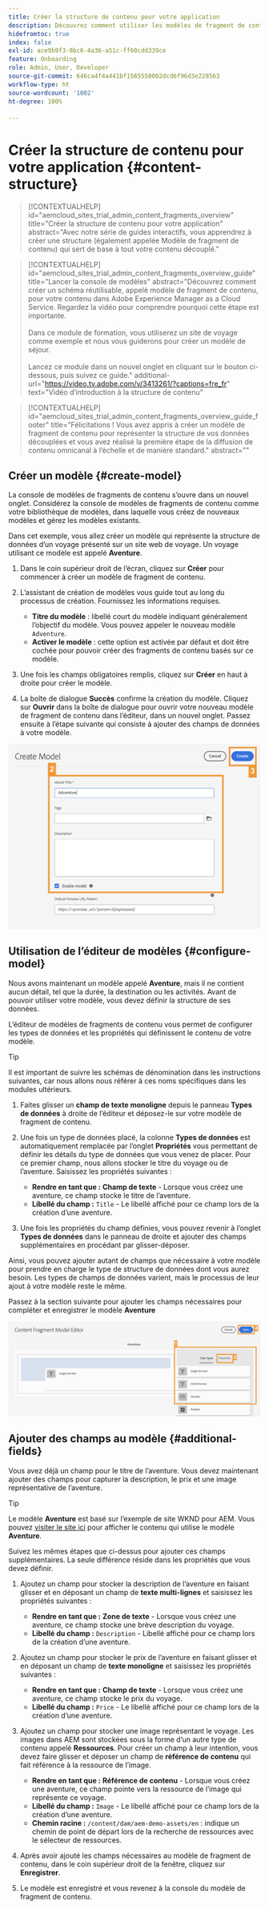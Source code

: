 ```yaml
---
title: Créer la structure de contenu pour votre application
description: Découvrez comment utiliser les modèles de fragment de contenu d’AEM pour créer votre structure de contenu, qui sert de base à votre contenu découplé.
hidefromtoc: true
index: false
exl-id: ace9b9f3-8bc6-4a36-a51c-ff60cdd339ce
feature: Onboarding
role: Admin, User, Developer
source-git-commit: 646ca4f4a441bf1565558002dcd6f96d3e228563
workflow-type: ht
source-wordcount: '1002'
ht-degree: 100%

---
```



# Créer la structure de contenu pour votre application {#content-structure}

>[!CONTEXTUALHELP]
>id="aemcloud_sites_trial_admin_content_fragments_overview"
>title="Créer la structure de contenu pour votre application"
>abstract="Avec notre série de guides interactifs, vous apprendrez à créer une structure (également appelée Modèle de fragment de contenu) qui sert de base à tout votre contenu découplé."

>[!CONTEXTUALHELP]
>id="aemcloud_sites_trial_admin_content_fragments_overview_guide"
>title="Lancer la console de modèles"
>abstract="Découvrez comment créer un schéma réutilisable, appelé modèle de fragment de contenu, pour votre contenu dans Adobe Experience Manager as a Cloud Service. Regardez la vidéo pour comprendre pourquoi cette étape est importante. <br><br>Dans ce module de formation, vous utiliserez un site de voyage comme exemple et nous vous guiderons pour créer un modèle de séjour.<br><br>Lancez ce module dans un nouvel onglet en cliquant sur le bouton ci-dessous, puis suivez ce guide."
>additional-url="https://video.tv.adobe.com/v/3413261/?captions=fre_fr" text="Vidéo d’introduction à la structure de contenu"

>[!CONTEXTUALHELP]
>id="aemcloud_sites_trial_admin_content_fragments_overview_guide_footer"
>title="Félicitations ! Vous avez appris à créer un modèle de fragment de contenu pour représenter la structure de vos données découplées et vous avez réalisé la première étape de la diffusion de contenu omnicanal à l’échelle et de manière standard."
>abstract=""

## Créer un modèle {#create-model}

La console de modèles de fragments de contenu s’ouvre dans un nouvel onglet. Considérez la console de modèles de fragments de contenu comme votre bibliothèque de modèles, dans laquelle vous créez de nouveaux modèles et gérez les modèles existants.

Dans cet exemple, vous allez créer un modèle qui représente la structure de données d’un voyage présenté sur un site web de voyage. Un voyage utilisant ce modèle est appelé **Aventure**.

1. Dans le coin supérieur droit de l’écran, cliquez sur **Créer** pour commencer à créer un modèle de fragment de contenu.

1. L’assistant de création de modèles vous guide tout au long du processus de création. Fournissez les informations requises.

   * **Titre du modèle** : libellé court du modèle indiquant généralement l’objectif du modèle. Vous pouvez appeler le nouveau modèle `Adventure`.
   * **Activer le modèle** : cette option est activée par défaut et doit être cochée pour pouvoir créer des fragments de contenu basés sur ce modèle.

1. Une fois les champs obligatoires remplis, cliquez sur **Créer** en haut à droite pour créer le modèle.

1. La boîte de dialogue **Succès** confirme la création du modèle. Cliquez sur **Ouvrir** dans la boîte de dialogue pour ouvrir votre nouveau modèle de fragment de contenu dans l’éditeur, dans un nouvel onglet. Passez ensuite à l’étape suivante qui consiste à ajouter des champs de données à votre modèle.

![Étapes 2 et 3 de la création d’un modèle de fragment de contenu](assets/do-not-localize/create-model.png)

## Utilisation de l’éditeur de modèles {#configure-model}

Nous avons maintenant un modèle appelé **Aventure**, mais il ne contient aucun détail, tel que la durée, la destination ou les activités. Avant de pouvoir utiliser votre modèle, vous devez définir la structure de ses données.

L’éditeur de modèles de fragments de contenu vous permet de configurer les types de données et les propriétés qui définissent le contenu de votre modèle.

>[!TIP]
>
>Il est important de suivre les schémas de dénomination dans les instructions suivantes, car nous allons nous référer à ces noms spécifiques dans les modules ultérieurs.

1. Faites glisser un **champ de texte monoligne** depuis le panneau **Types de données** à droite de l’éditeur et déposez-le sur votre modèle de fragment de contenu.

1. Une fois un type de données placé, la colonne **Types de données** est automatiquement remplacée par l’onglet **Propriétés** vous permettant de définir les détails du type de données que vous venez de placer. Pour ce premier champ, nous allons stocker le titre du voyage ou de l’aventure. Saisissez les propriétés suivantes :

   * **Rendre en tant que :** **Champ de texte** - Lorsque vous créez une aventure, ce champ stocke le titre de l’aventure.
   * **Libellé du champ :** `Title` - Le libellé affiché pour ce champ lors de la création d’une aventure.

1. Une fois les propriétés du champ définies, vous pouvez revenir à l’onglet **Types de données** dans le panneau de droite et ajouter des champs supplémentaires en procédant par glisser-déposer.

Ainsi, vous pouvez ajouter autant de champs que nécessaire à votre modèle pour prendre en charge le type de structure de données dont vous aurez besoin. Les types de champs de données varient, mais le processus de leur ajout à votre modèle reste le même.

Passez à la section suivante pour ajouter les champs nécessaires pour compléter et enregistrer le modèle **Aventure**

![Étapes 1, 2 et 3 de l’ajout de champs au modèle.](assets/do-not-localize/define-model-fields.png)

## Ajouter des champs au modèle {#additional-fields}

Vous avez déjà un champ pour le titre de l’aventure. Vous devez maintenant ajouter des champs pour capturer la description, le prix et une image représentative de l’aventure.

>[!TIP]
>
>Le modèle **Aventure** est basé sur l’exemple de site WKND pour AEM. Vous pouvez [visiter le site ici](https://wknd.site/us/en/adventures/yosemite-backpacking.html) pour afficher le contenu qui utilise le modèle **Aventure**.

Suivez les mêmes étapes que ci-dessus pour ajouter ces champs supplémentaires. La seule différence réside dans les propriétés que vous devez définir.

1. Ajoutez un champ pour stocker la description de l’aventure en faisant glisser et en déposant un champ de **texte multi-lignes** et saisissez les propriétés suivantes :

   * **Rendre en tant que :** **Zone de texte** - Lorsque vous créez une aventure, ce champ stocke une brève description du voyage.
   * **Libellé du champ :** `Description` - Libellé affiché pour ce champ lors de la création d’une aventure.

1. Ajoutez un champ pour stocker le prix de l’aventure en faisant glisser et en déposant un champ de **texte monoligne** et saisissez les propriétés suivantes :

   * **Rendre en tant que :** **Champ de texte** - Lorsque vous créez une aventure, ce champ stocke le prix du voyage.
   * **Libellé du champ :** `Price` - Le libellé affiché pour ce champ lors de la création d’une aventure.

1. Ajoutez un champ pour stocker une image représentant le voyage. Les images dans AEM sont stockées sous la forme d’un autre type de contenu appelé **Ressources**. Pour créer un champ à leur intention, vous devez faire glisser et déposer un champ de **référence de contenu** qui fait référence à la ressource de l’image.

   * **Rendre en tant que :** **Référence de contenu** - Lorsque vous créez une aventure, ce champ pointe vers la ressource de l’image qui représente ce voyage.
   * **Libellé du champ :** `Image` - Le libellé affiché pour ce champ lors de la création d’une aventure.
   * **Chemin racine :** `/content/dam/aem-demo-assets/en` : indique un chemin de point de départ lors de la recherche de ressources avec le sélecteur de ressources.

1. Après avoir ajouté les champs nécessaires au modèle de fragment de contenu, dans le coin supérieur droit de la fenêtre, cliquez sur **Enregistrer**.

1. Le modèle est enregistré et vous revenez à la console du modèle de fragment de contenu.
